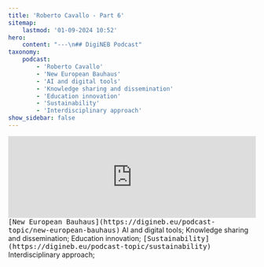```yaml
---
title: 'Roberto Cavallo - Part 6'
sitemap:
    lastmod: '01-09-2024 10:52'
hero:
    content: "---\n## DigiNEB Podcast"
taxonomy:
    podcast:
        - 'Roberto Cavallo'
        - 'New European Bauhaus'
        - 'AI and digital tools'
        - 'Knowledge sharing and dissemination'
        - 'Education innovation'
        - 'Sustainability'
        - 'Interdisciplinary approach'
show_sidebar: false
---
```


<iframe width="100%" height="166" scrolling="no" frameborder="no" allow="autoplay" src="https://w.soundcloud.com/player/?url=https%3A//api.soundcloud.com/tracks/1908137210&color=%234b4815&auto_play=false&hide_related=false&show_comments=true&show_user=true&show_reposts=false&show_teaser=false"></iframe>
<kbd>[New European Bauhaus](https://digineb.eu/podcast-topic/new-european-bauhaus)</kbd>
AI and digital tools;
Knowledge sharing and dissemination;
Education innovation;
<kbd>[Sustainability](https://digineb.eu/podcast-topic/sustainability)</kbd>
Interdisciplinary approach;